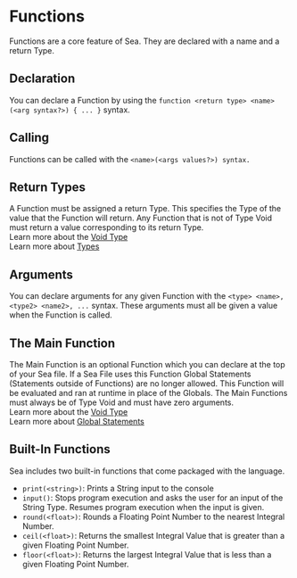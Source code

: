 # Functions
Functions are a core feature of Sea. They are declared with a name and a return Type.

## Declaration
You can declare a Function by using the `function <return type> <name>(<arg syntax?>) { ... }` syntax.<br>

## Calling 
Functions can be called with the `<name>(<args values?>) syntax.`<br>

## Return Types
A Function must be assigned a return Type. This specifies the Type of the value that the Function will return. Any Function that is not of Type Void must return a value corresponding to its return Type.<br>
Learn more about the [Void Type](./Types/Void.md)<br>
Learn more about [Types](./Types.md)<br>

## Arguments 
You can declare arguments for any given Function with the `<type> <name>, <type2> <name2>, ...` syntax. These arguments must all be given a value when the Function is called.<br>

## The Main Function
The Main Function is an optional Function which you can declare at the top of your Sea file. If a Sea File uses this Function Global Statements (Statements outside of Functions) are no longer allowed. This Function will be evaluated and ran at runtime in place of the Globals. The Main Functions must always be of Type Void and must have zero arguments.<br>
Learn more about the [Void Type](./Types/Void.md)<br>
Learn more about [Global Statements](./GlobalStatements.md)<br>

## Built-In Functions
Sea includes two built-in functions that come packaged with the language.<br>
- `print(<string>)`: Prints a String input to the console
- `input()`: Stops program execution and asks the user for an input of the String Type. Resumes program execution when the input is given.
- `round(<float>)`: Rounds a Floating Point Number to the nearest Integral Number.
- `ceil(<float>)`: Returns the smallest Integral Value that is greater than a given Floating Point Number.
- `floor(<float>)`: Returns the largest Integral Value that is less than a given Floating Point Number.
